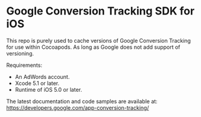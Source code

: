 Google Conversion Tracking SDK for iOS
========================

This repo is purely used to cache versions of Google Conversion Tracking for use within Cocoapods. As long as Google does not add support of versioning.

Requirements:
- An AdWords account.
- Xcode 5.1 or later.
- Runtime of iOS 5.0 or later.

The latest documentation and code samples are available at:
https://developers.google.com/app-conversion-tracking/
